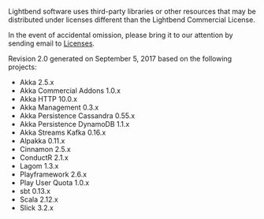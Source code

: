 Lightbend software uses third-party libraries or other resources that may be distributed under licenses different than the Lightbend Commercial License.

In the event of accidental omission, please bring it to our attention by sending email to [Licenses](licenses@lightbend.com).
  
Revision 2.0 generated on September 5, 2017 based on the following projects:

* Akka 2.5.x
* Akka Commercial Addons 1.0.x
* Akka HTTP 10.0.x
* Akka Management 0.3.x
* Akka Persistence Cassandra 0.55.x
* Akka Persistence DynamoDB 1.1.x
* Akka Streams Kafka 0.16.x
* Alpakka 0.11.x
* Cinnamon 2.5.x
* ConductR 2.1.x
* Lagom 1.3.x
* Playframework 2.6.x
* Play User Quota 1.0.x
* sbt 0.13.x
* Scala 2.12.x
* Slick 3.2.x
